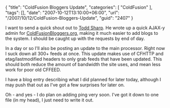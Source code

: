 {
	"title": "ColdFusion Bloggers Update",
	"categories": [
		"ColdFusion"
	],
	"tags": [],
	"date": "2007-10-12T13:10:00+06:00",
	"url": "/2007/10/12/ColdFusion-Bloggers-Update",
	"guid": "2407"
}

I want to send a quick shout out to <a href="http://www.cfsilence.com/blog/client/index.cfm">Todd Sharp</a>. He wrote up a quick AJAX-y admin for <a href="http://www.coldfusionbloggers.org">ColdFusionBloggers.org</a>, making it much easier to add blogs to the system. I should be caught up with the requests by end of day.

In a day or so I'll also be posting an update to the main processor. Right now I suck down all 300+ feeds at once. This update makes use of CFHTTP and etag/lastmodified headers to only grab feeds that have been updated. This should both reduce the amount of bandwidth the site uses, and mean less work for poor old CFFEED. 

I have a blog entry describing what I did planned for later today, although I may push that out as I've got a few surprises for later on.

Oh - and yes - I do plan on adding ping very soon. I've got it down to one file (in my head), I just need to write it out.